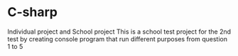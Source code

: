 # C-sharp
Individual project and School project 
This is a school test project for the 2nd test by creating console program that run different purposes from question 1 to 5 
